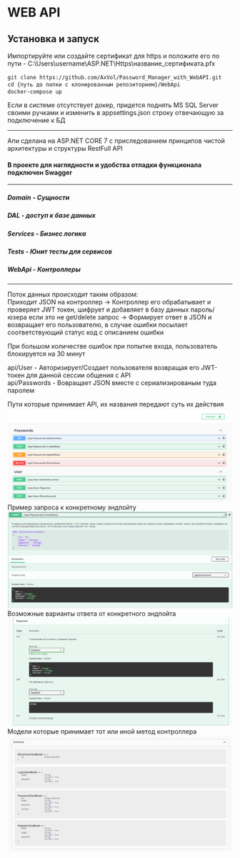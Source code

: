 # WEB API

## Установка и запуск
Импортируйте или создайте сертификат для https и положите его по пути - C:\Users\username\ASP.NET\Https\название_сертификата.pfx
```CMD
git clone https://github.com/AxVol/Password_Manager_with_WebAPI.git
cd {путь до папки с клонированным репозиторием}/WebApi
docker-compose up
```
Если в системе отсутствует докер, придется поднять MS SQL Server своими ручками и изменить в appsettings.json строку отвечающую за подключение к БД
___
Апи сделана на ASP.NET CORE 7 с приследованием принципов чистой архитектуры и структуры RestFull API
#### В проекте для наглядности и удобства отладки функционала подключен Swagger 
___
##### Domain - Сущности
##### DAL - доступ к базе данных
##### Services - Бизнес логика
##### Tests - Юнит тесты для сервисов
##### WebApi - Контроллеры
___
Поток данных происходит таким образом:   
Приходит JSON на контроллер -> Контроллер его обрабатывает и проверяет JWT токен, шифрует и добавляет в базу данных пароль/юзера если это не get/delete запрос -> Формирует ответ в JSON и возвращает его пользователю, в случае ошибки посылает соответствующий статус код с описанием ошибки   

При большом количестве ошибок при попытке входа, пользователь блокируется на 30 минут

api/User - Авторизирует/Создает пользователя возвращая его JWT-токен для данной сессии общения с API   
api/Passwords - Вовращает JSON вместе с сериализированым туда паролем   

Пути которые принимает API, их названия передают суть их действия
![Иллюстрация к проекту](images/Screenshot_1.png)
Пример запроса к конкретному эндпойту
![Иллюстрация к проекту](images/Screenshot_4.png)
Возможные варианты ответа от конкретного эндпойта
![Иллюстрация к проекту](images/Screenshot_3.png)
Модели которые принимает тот или иной метод контроллера
![Иллюстрация к проекту](images/Screenshot_2.png)
